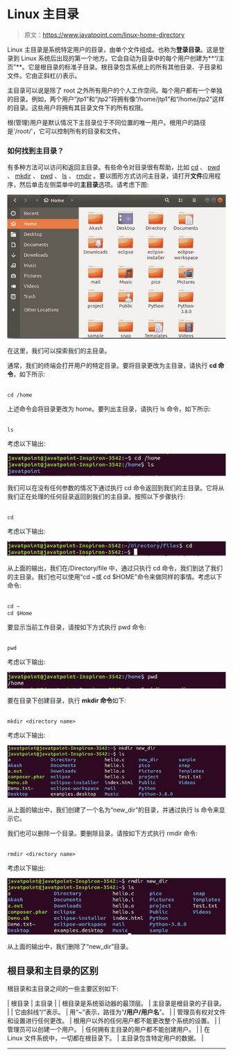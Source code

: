# Linux 主目录

> 原文：<https://www.javatpoint.com/linux-home-directory>

Linux 主目录是系统特定用户的目录，由单个文件组成。也称为**登录目录**。这是登录到 Linux 系统后出现的第一个地方。它会自动为目录中的每个用户创建为**“/主页”**。它是根目录的标准子目录。根目录包含系统上的所有其他目录、子目录和文件。它由正斜杠(/)表示。

主目录可以说是除了 root 之外所有用户的个人工作空间。每个用户都有一个单独的目录。例如，两个用户“jtp1”和“jtp2”将拥有像“/home/jtp1”和“/home/jtp2”这样的目录。这些用户将拥有其目录文件下的所有权限。

根(管理)用户是默认情况下主目录位于不同位置的唯一用户。根用户的路径是'/root/'，它可以控制所有的目录和文件。

### 如何找到主目录？

有多种方法可以访问和返回主目录。有些命令对目录很有帮助，比如 [cd](https://www.javatpoint.com/linux-cd) 、 [pwd](https://www.javatpoint.com/linux-pwd) 、 [mkdir](https://www.javatpoint.com/linux-mkdir) 、 [pwd](https://www.javatpoint.com/linux-pwd) 、 [ls](https://www.javatpoint.com/linux-ls) 、 [rmdir](https://www.javatpoint.com/linux-rmdir) 。要以图形方式访问主目录，请打开**文件**应用程序，然后单击左侧菜单中的**主目录**选项。请考虑下图:

![Linux Home Directory](img/384859ba0afdb1debcc45dbf38827b56.png)

在这里，我们可以探索我们的主目录。

通常，我们的终端会打开用户的特定目录。要将目录更改为主目录，请执行 **cd 命令**，如下所示:

```

cd /home

```

上述命令会将目录更改为 home。要列出主目录，请执行 ls 命令，如下所示:

```

ls

```

考虑以下输出:

![Linux Home Directory](img/688a0b7ded76e6d3580b5ad74e956096.png)

我们可以在没有任何参数的情况下通过执行 cd 命令返回到我们的主目录。它将从我们正在处理的任何目录返回到我们的主目录。按照以下步骤执行:

```

cd

```

考虑以下输出:

![Linux Home Directory](img/618ce8cedecc2d1806bacd333cd3981d.png)

从上面的输出，我们在/Directory/file 中，通过只执行 cd 命令，我们到达了我们的主目录。我们也可以使用“cd ~或 cd $HOME”命令来做同样的事情。考虑以下命令:

```

cd ~
cd $Home

```

要显示当前工作目录，请按如下方式执行 pwd 命令:

```

pwd

```

考虑以下输出:

![Linux Home Directory](img/e23fa8a8f7e3d755334dfa1bf9eb7541.png)

要在目录下创建目录，执行 **mkdir 命令**如下:

```

mkdir <directory name>

```

考虑以下输出:

![Linux Home Directory](img/e295a2c5334bf4c87068f898d45c7aa0.png)

从上面的输出中，我们创建了一个名为“new_dir”的目录，并通过执行 ls 命令来显示它。

我们也可以删除一个目录。要删除目录，请按如下方式执行 rmdir 命令:

```

rmdir <directory name>

```

考虑以下输出:

![Linux Home Directory](img/f3aaa035b597143f1928c3b1e19e1c28.png)

从上面的输出中，我们删除了“new_dir”目录。

## 根目录和主目录的区别

根目录和主目录之间的一些主要区别如下:

| 根目录 | 主目录 |
| 根目录是系统驱动器的最顶层。 | 主目录是根目录的子目录。 |
| 它由斜线“/”表示。 | 用“~”表示，路径为“**/用户/用户名**”。 |
| 管理员有权对文件和设置进行任何更改。 | 根用户以外的任何用户都不能更改整个系统的设置。 |
| 管理员可以创建一个用户。 | 任何拥有主目录的用户都不能创建用户。 |
| 在 Linux 文件系统中，一切都在根目录下。 | 主目录包含特定用户的数据。 |

* * *
